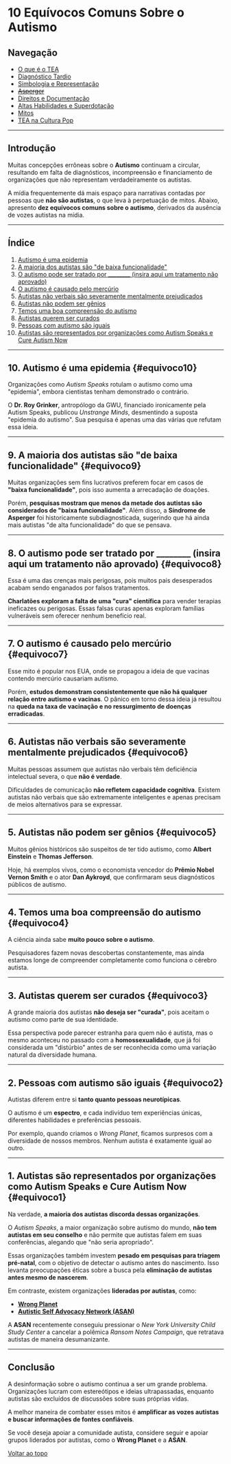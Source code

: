 
# 10 Equívocos Comuns Sobre o Autismo

## Navegação

- [O que é o TEA](/pages/autismo/autismo.html)
- [Diagnóstico Tardio](/pages/autismo/teadultos.html)
- [Simbologia e Representação](/pages/autismo/identificadao.html)
- [~~Asperger~~](/pages/autismo/asperger.html)
- [Direitos e Documentação](/pages/autismo/direitos.html)
- [Altas Habilidades e Superdotação](/pages/autismo/habilidades.html)
- [Mitos](/pages/autismo/mitos.html)
- [TEA na Cultura Pop](/pages/autismo/namidia.html)

---

## Introdução

Muitas concepções errôneas sobre o **Autismo** continuam a circular, resultando em falta de diagnósticos, incompreensão e financiamento de organizações que não representam verdadeiramente os autistas.

A mídia frequentemente dá mais espaço para narrativas contadas por pessoas que **não são autistas**, o que leva à perpetuação de mitos. Abaixo, apresento **dez equívocos comuns sobre o autismo**, derivados da ausência de vozes autistas na mídia.

---

## Índice

1. [Autismo é uma epidemia](#equivoco10)
2. [A maioria dos autistas são "de baixa funcionalidade"](#equivoco9)
3. [O autismo pode ser tratado por ________ (insira aqui um tratamento não aprovado)](#equivoco8)
4. [O autismo é causado pelo mercúrio](#equivoco7)
5. [Autistas não verbais são severamente mentalmente prejudicados](#equivoco6)
6. [Autistas não podem ser gênios](#equivoco5)
7. [Temos uma boa compreensão do autismo](#equivoco4)
8. [Autistas querem ser curados](#equivoco3)
9. [Pessoas com autismo são iguais](#equivoco2)
10. [Autistas são representados por organizações como Autism Speaks e Cure Autism Now](#equivoco1)

---

## 10. Autismo é uma epidemia {#equivoco10}

Organizações como *Autism Speaks* rotulam o autismo como uma "epidemia", embora cientistas tenham demonstrado o contrário.

O **Dr. Roy Grinker**, antropólogo da GWU, financiado ironicamente pela Autism Speaks, publicou *Unstrange Minds*, desmentindo a suposta "epidemia do autismo". Sua pesquisa é apenas uma das várias que refutam essa ideia.

---

## 9. A maioria dos autistas são "de baixa funcionalidade" {#equivoco9}

Muitas organizações sem fins lucrativos preferem focar em casos de **"baixa funcionalidade"**, pois isso aumenta a arrecadação de doações.

Porém, **pesquisas mostram que menos da metade dos autistas são considerados de "baixa funcionalidade"**. Além disso, a **Síndrome de Asperger** foi historicamente subdiagnosticada, sugerindo que há ainda mais autistas "de alta funcionalidade" do que se pensava.

---

## 8. O autismo pode ser tratado por ________ (insira aqui um tratamento não aprovado) {#equivoco8}

Essa é uma das crenças mais perigosas, pois muitos pais desesperados acabam sendo enganados por falsos tratamentos.

**Charlatões exploram a falta de uma "cura" científica** para vender terapias ineficazes ou perigosas. Essas falsas curas apenas exploram famílias vulneráveis sem oferecer nenhum benefício real.

---

## 7. O autismo é causado pelo mercúrio {#equivoco7}

Esse mito é popular nos EUA, onde se propagou a ideia de que vacinas contendo mercúrio causariam autismo.

Porém, **estudos demonstram consistentemente que não há qualquer relação entre autismo e vacinas**. O pânico em torno dessa ideia já resultou na **queda na taxa de vacinação e no ressurgimento de doenças erradicadas**.

---

## 6. Autistas não verbais são severamente mentalmente prejudicados {#equivoco6}

Muitas pessoas assumem que autistas não verbais têm deficiência intelectual severa, o que **não é verdade**.

Dificuldades de comunicação **não refletem capacidade cognitiva**. Existem autistas não verbais que são extremamente inteligentes e apenas precisam de meios alternativos para se expressar.

---

## 5. Autistas não podem ser gênios {#equivoco5}

Muitos gênios históricos são suspeitos de ter tido autismo, como **Albert Einstein** e **Thomas Jefferson**.

Hoje, há exemplos vivos, como o economista vencedor do **Prêmio Nobel Vernon Smith** e o ator **Dan Aykroyd**, que confirmaram seus diagnósticos públicos de autismo.

---

## 4. Temos uma boa compreensão do autismo {#equivoco4}

A ciência ainda sabe **muito pouco sobre o autismo**.

Pesquisadores fazem novas descobertas constantemente, mas ainda estamos longe de compreender completamente como funciona o cérebro autista.

---

## 3. Autistas querem ser curados {#equivoco3}

A grande maioria dos autistas **não deseja ser "curada"**, pois aceitam o autismo como parte de sua identidade.

Essa perspectiva pode parecer estranha para quem não é autista, mas o mesmo aconteceu no passado com a **homossexualidade**, que já foi considerada um "distúrbio" antes de ser reconhecida como uma variação natural da diversidade humana.

---

## 2. Pessoas com autismo são iguais {#equivoco2}

Autistas diferem entre si **tanto quanto pessoas neurotípicas**.

O autismo é um **espectro**, e cada indivíduo tem experiências únicas, diferentes habilidades e preferências pessoais.

Por exemplo, quando criamos o *Wrong Planet*, ficamos surpresos com a diversidade de nossos membros. Nenhum autista é exatamente igual ao outro.

---

## 1. Autistas são representados por organizações como Autism Speaks e Cure Autism Now {#equivoco1}

Na verdade, **a maioria dos autistas discorda dessas organizações**.

O *Autism Speaks*, a maior organização sobre autismo do mundo, **não tem autistas em seu conselho** e não permite que autistas falem em suas conferências, alegando que "não seria apropriado".

Essas organizações também investem **pesado em pesquisas para triagem pré-natal**, com o objetivo de detectar o autismo antes do nascimento. Isso levanta preocupações éticas sobre a busca pela **eliminação de autistas antes mesmo de nascerem**.

Em contraste, existem organizações **lideradas por autistas**, como:

- **[Wrong Planet](https://wrongplanet.net/)**  
- **[Autistic Self Advocacy Network (ASAN)](https://autisticadvocacy.org/)**  

A **ASAN** recentemente conseguiu pressionar o *New York University Child Study Center* a cancelar a polêmica *Ransom Notes Campaign*, que retratava autistas de maneira desumanizante.

---

## Conclusão

A desinformação sobre o autismo continua a ser um grande problema. Organizações lucram com estereótipos e ideias ultrapassadas, enquanto autistas são excluídos de discussões sobre suas próprias vidas.

A melhor maneira de combater esses mitos é **amplificar as vozes autistas e buscar informações de fontes confiáveis**.

Se você deseja apoiar a comunidade autista, considere seguir e apoiar grupos liderados por autistas, como o **Wrong Planet** e a **ASAN**.

[Voltar ao topo](#top)
